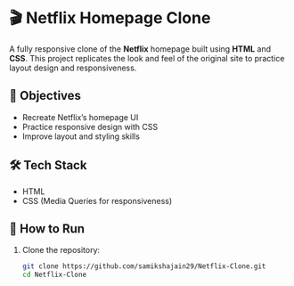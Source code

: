 # 🎬 Netflix Homepage Clone

A fully responsive clone of the **Netflix** homepage built using **HTML** and **CSS**. This project replicates the look and feel of the original site to practice layout design and responsiveness.

## 🎯 Objectives

- Recreate Netflix’s homepage UI
- Practice responsive design with CSS
- Improve layout and styling skills

## 🛠️ Tech Stack

- HTML  
- CSS (Media Queries for responsiveness)


## 🚀 How to Run

1. Clone the repository:
   ```bash
   git clone https://github.com/samikshajain29/Netflix-Clone.git
   cd Netflix-Clone


